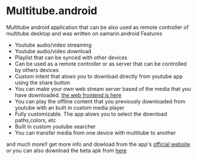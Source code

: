 # Multitube.android
Multitube android application  that can be also used as remote controller of multitube desktop and was written on xamarin.android 
Features
<ul>
<li>Youtube audio/video streaming</li>
<li>Youtube audio/video download</li>
<li>Playlist that can be synced with other devices</li>
<li>Can be used as a remote controller or as server that can be controlled by others devices</li>
<li>Custom intent that alows you to download directly from youtube app using the share button</li>
<li>You can make your own web stream server based of the media that you have downloaded. <a href='https://github.com/Gr3gorywolf/Multitubeweb'>the web frontend is here</a></li>
<li>You can play the offline content that you previously downloaded from youtube with an built in custom media player</li>
<li>Fully customizable. The app alows you to select the download paths,colors, etc</li>
<li>Built in custom youtube searcher</li>
<li>You can transfer media from one device with multitube to another</li>
</ul>
and much more!! get more info and dowload from the app's <a href='https://gr3gorywolf.github.io/multitubepage.github.io/'>official website</a>
   or you can also download the beta apk from <a href='https://mega.nz/#!5EQQ3KLa!mW0RJqb-wUfHRoiPjKUvSdGZBilo9auaXzVLrEGrpC0'> here</a>
